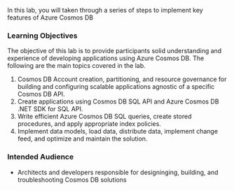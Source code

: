 In this lab, you will taken through a series of steps to implement key features of Azure Cosmos DB

### Learning Objectives

The objective of this lab is to provide participants solid understanding and experience of developing applications using Azure Cosmos DB.  The following are the main topics covered in the lab. 

1. Cosmos DB Account creation,  partitioning, and resource governance for building and configuring scalable applications agnostic of a specific Cosmos DB API. 
2. Create applications using Cosmos DB SQL API and Azure Cosmos DB .NET SDK for SQL API. 
3. Write efficient Azure Cosmos DB SQL queries, create stored procedures, and apply appropriate index policies. 
4. Implement data models, load data, distribute data, implement change feed, and optimize and maintain the solution.

### Intended Audience

- Architects and developers responsible for designinging, building, and troubleshooting Cosmos DB solutions 
